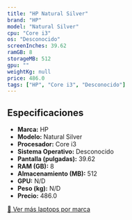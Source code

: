 ```yaml
---
title: "HP Natural Silver"
brand: "HP"
model: "Natural Silver"
cpu: "Core i3"
os: "Desconocido"
screenInches: 39.62
ramGB: 8
storageMB: 512
gpu: ""
weightKg: null
price: 486.0
tags: ["HP", "Core i3", "Desconocido"]
---
```

## Especificaciones

- **Marca:** HP
- **Modelo:** Natural Silver
- **Procesador:** Core i3
- **Sistema Operativo:** Desconocido
- **Pantalla (pulgadas):** 39.62
- **RAM (GB):** 8
- **Almacenamiento (MB):** 512
- **GPU:** N/D
- **Peso (kg):** N/D
- **Precio:** 486.0

[:rocket: Ver más laptops por marca](/brand/hp)
